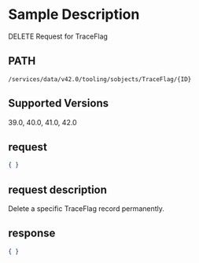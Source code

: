 # Sample Description
DELETE Request for TraceFlag

## PATH
```
/services/data/v42.0/tooling/sobjects/TraceFlag/{ID}
```
## Supported Versions
39.0, 40.0, 41.0, 42.0

## request
```json
{ }
```

## request description
Delete a specific TraceFlag record permanently.

## response
```json
{ }
```